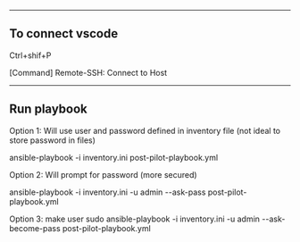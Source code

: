 -------------------
To connect vscode
-------------------
Ctrl+shif+P

[Command]
Remote-SSH: Connect to Host

-------------------
Run playbook
-------------------
Option 1: Will use user and password defined in inventory file (not ideal to store password in files)

ansible-playbook -i inventory.ini post-pilot-playbook.yml

Option 2: Will prompt for password (more secured)

ansible-playbook -i inventory.ini -u admin --ask-pass post-pilot-playbook.yml

Option 3: make user sudo
ansible-playbook -i inventory.ini -u admin --ask-become-pass post-pilot-playbook.yml